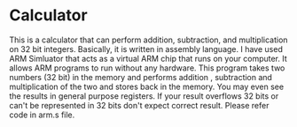 # Calculator
This is a calculator that can perform addition, subtraction, and multiplication on 32 bit integers. Basically, it is written in assembly language. I have used ARM Simluator that acts as a virtual ARM chip that runs on your computer. It allows ARM programs to run without any hardware. This program takes two numbers (32 bit) in the memory and performs addition , subtraction and multiplication of the two and stores back in the memory. You may even see the results in general purpose registers. If your result overflows 32 bits or can't be represented in 32 bits don't expect correct result.
Please refer code in arm.s file.
